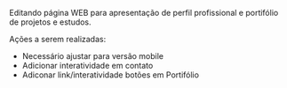 Editando página WEB para apresentação de perfil profissional e portifólio de projetos e estudos. 

Ações a serem realizadas: 

- Necessário ajustar para versão mobile
- Adicionar interatividade em contato
- Adiconar link/interatividade botões em Portifólio
